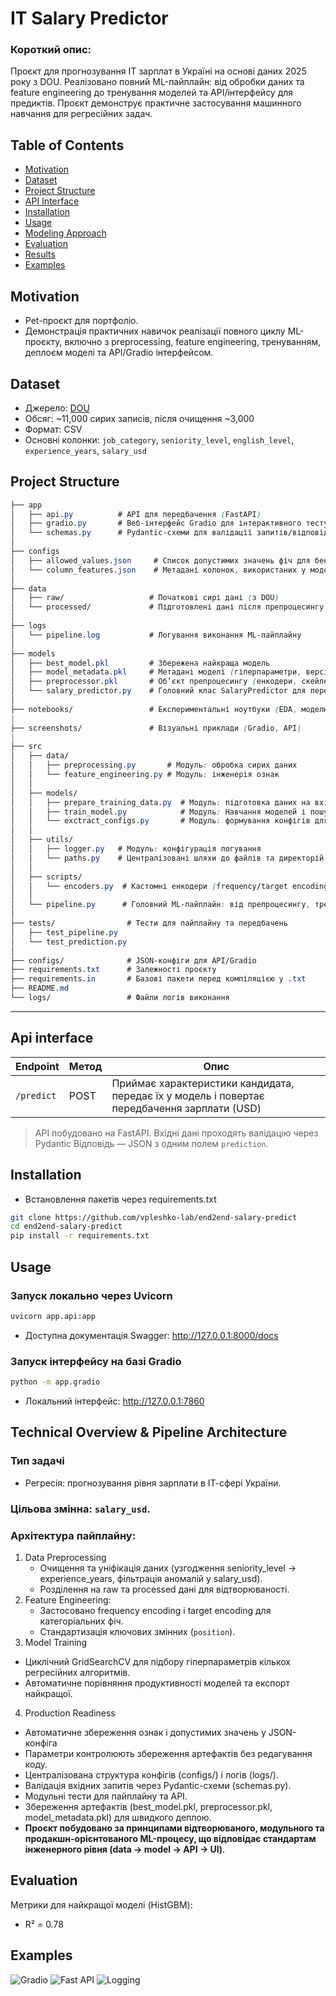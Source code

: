# IT Salary Predictor

### Короткий опис:
Проєкт для прогнозування ІТ зарплат в Україні на основі даних 2025 року з DOU. Реалізовано повний ML-пайплайн: від обробки даних та feature engineering до тренування моделей та API/інтерфейсу для предиктів. Проєкт демонструє практичне застосування машинного навчання для регресійних задач.

## Table of Contents
- [Motivation](#motivation)
- [Dataset](#dataset)
- [Project Structure](#project-structure)
- [API Interface](#api-interface)
- [Installation](#installation)
- [Usage](#usage)
- [Modeling Approach](#modeling-approach)
- [Evaluation](#evaluation)
- [Results](#results)
- [Examples](#examples)

## Motivation
- Pet-проєкт для портфоліо.
- Демонстрація практичних навичок реалізації повного циклу ML-проєкту, включно з preprocessing, feature engineering, тренуванням, деплоєм моделі та API/Gradio інтерфейсом.

## Dataset
- Джерело: [DOU](https://dou.ua)
- Обсяг: ~11,000 сирих записів, після очищення ~3,000
- Формат: CSV
- Основні колонки: `job_category`, `seniority_level`, `english_level`, `experience_years`, `salary_usd`

## Project Structure
```css
├── app
│   ├── api.py          # API для передбачення (FastAPI)
│   ├── gradio.py       # Веб-інтерфейс Gradio для інтерактивного тестування
│   └── schemas.py      # Pydantic-схеми для валідації запитів/відповідей
│
├── configs
│   ├── allowed_values.json     # Список допустимих значень фіч для бек-енду
│   └── column_features.json    # Метадані колонок, використаних у моделі
│
├── data
│   ├── raw/                   # Початкові сирі дані (з DOU)
│   └── processed/             # Підготовлені дані після препроцесингу
│
├── logs
│   └── pipeline.log           # Логування виконання ML-пайплайну
│
├── models
│   ├── best_model.pkl         # Збережена найкраща модель
│   ├── model_metadata.pkl     # Метадані моделі (гіперпараметри, версія тощо)
│   ├── preprocessor.pkl       # Об’єкт препроцесингу (енкодери, скейлери)
│   └── salary_predictor.py    # Головний клас SalaryPredictor для передбачень
│
├── notebooks/                 # Експериментальні ноутбуки (EDA, моделювання)
|
├── screenshots/               # Візуальні приклади (Gradio, API)
|
├── src
│   ├── data/
│   │   ├── preprocessing.py       # Модуль: обробка сирих даних
│   │   └── feature_engineering.py # Модуль: інженерія ознак
│   │
│   ├── models/
│   │   ├── prepare_training_data.py  # Модуль: підготовка даних на вхід у тренування
│   │   ├── train_model.py            # Модуль: Навчання моделей і пошук гіперпараметрів
│   │   └── exctract_configs.py       # Модуль: формування конфігів для подальшого використання у деплої
│   │
│   ├── utils/
│   │   ├── logger.py   # Модуль: конфігурація логування
│   │   └── paths.py    # Централізовані шляхи до файлів та директорій
│   │
│   ├── scripts/
│   │   └── encoders.py  # Кастомні енкодери (frequency/target encoding)
│   │
│   └── pipeline.py      # Головний ML-пайплайн: від препроцесингу, тренування та експорту конфігів
│
├── tests/                # Тести для пайплайну та передбачень
│   ├── test_pipeline.py
│   └── test_prediction.py
│
├── configs/              # JSON-конфіги для API/Gradio
├── requirements.txt      # Залежності проєкту
├── requirements.in       # Базові пакети перед компіляцією у .txt
├── README.md
└── logs/                 # Файли логів виконання

```
---
## Api interface

| Endpoint   | Метод | Опис                                                                 |
|-------------|-------|----------------------------------------------------------------------|
| `/predict`  | POST  | Приймає характеристики кандидата, передає їх у модель і повертає передбачення зарплати (USD)|

> API побудовано на FastAPI.
> Вхідні дані проходять валідацію через Pydantic
> Відповідь — JSON з одним полем `prediction`.

## Installation
- Встановлення пакетів через requirements.txt
```bash
git clone https://github.com/vpleshko-lab/end2end-salary-predict
cd end2end-salary-predict
pip install -r requirements.txt
```

## Usage
### Запуск локально через Uvicorn
```bash
uvicorn app.api:app
```
- Доступна документація Swagger: http://127.0.0.1:8000/docs

### Запуск інтерфейсу на базі Gradio
```bash
python -m app.gradio
```
- Локальний інтерфейс: http://127.0.0.1:7860

## Technical Overview & Pipeline Architecture
### Тип задачі
- Регресія: прогнозування рівня зарплати в ІТ-сфері України.
### Цільова змінна: `salary_usd`.
### Архітектура пайплайну:
1. Data Preprocessing
   - Очищення та уніфікація даних (узгодження seniority_level → experience_years, фільтрація аномалій у salary_usd).
   - Розділення на raw та processed дані для відтворюваності.
2. Feature Engineering:
   - Застосовано frequency encoding і target encoding для категоріальних фіч.
   - Стандартизація ключових змінних (`position`).
3. Model Training
- Циклічний GridSearchCV для підбору гіперпараметрів кількох регресійних алгоритмів.
- Автоматичне порівняння продуктивності моделей та експорт найкращої.
4. Production Readiness
- Автоматичне збереження ознак і допустимих значень у JSON-конфіга
- Параметри контролюють збереження артефактів без редагування коду.
- Централізована структура конфігів (configs/) і логів (logs/).
- Валідація вхідних запитів через Pydantic-схеми (schemas.py).
- Модульні тести для пайплайну та API.
- Збереження артефактів (best_model.pkl, preprocessor.pkl, model_metadata.pkl) для швидкого деплою.
- **Проєкт побудовано за принципами відтворюваного, модульного та продакшн-орієнтованого ML-процесу, що відповідає стандартам інженерного рівня (data → model → API → UI)**.
## Evaluation
Метрики для найкращої моделі (HistGBM):
- R² = 0.78

## Examples

![Gradio](screenshots/demo_002.png)
![Fast API](screenshots/demo_003.png)
![Logging](screenshots/demo_004.png)
